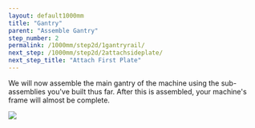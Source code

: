 ```yaml
---
layout: default1000mm
title: "Gantry"
parent: "Assemble Gantry"
step_number: 2
permalink: /1000mm/step2d/1gantryrail/
next_step: /1000mm/step2d/2attachsideplate/
next_step_title: "Attach First Plate"
---
```

We will now assemble the main gantry of the machine using the sub-assemblies you've built thus far. After this is assembled, your machine's frame will almost be complete.

<img src="../../step2/photo/P4210454jpg18.jpg">
